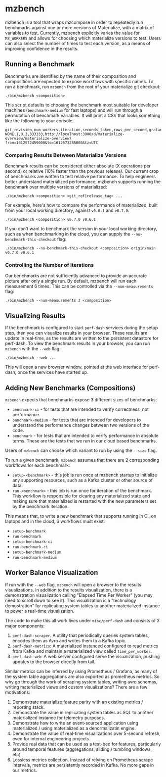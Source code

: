 # mzbench

mzbench is a tool that wraps mzcompose in order to repeatedly run benchmarks against one or more
versions of Materialize, with a matrix of variables to test. Currently, mzbench explicitly varies
the value for `MZ_WORKERS` and allows for choosing which materialize versions to test. Users can
also select the number of times to test each version, as a means of improving confidence in the
results.

## Running a Benchmark

Benchmarks are identified by the name of their composition and compositions are expected to
expose workflows with specific names. To run a benchmark, run `mzbench` from the root of your
materialize git checkout:

    ./bin/mzbench <composition>

This script defaults to choosing the benchmark most suitable for developer machines
(`benchmark-medium` for fast laptops) and will run through a permutation of benchmark variables.
It will print a CSV that looks something like the following to your console:

    git_revision,num_workers,iteration,seconds_taken,rows_per_second,grafana_url
    NONE,1,0,3,333333,http://localhost:3000/d/materialize-overview/materialize-overview?from=1612572459000&to=1612573285000&tz=UTC

### Comparing Results Between Materialize Versions

Benchmark results can be considered either absolute (X operations per second) or relative
(10% faster than the previous release). Our current crop of benchmarks are written to test
relative performance. To help engineers better understand materialized performance, mzbench
supports running the benchmark over multiple versions of materialized:

    ./bin/mzbench <composition> <git_ref|release_tag> ...

For example, here's how to compare the performance of materialized, built from your local working
directory, against `v0.6.1` and `v0.7.0`:

    ./bin/mzbench <composition> v0.7.0 v0.6.1

If you don't want to benchmark the version in your local working directory, such as when
benchmarking in the cloud, you can supply the `--no-benchmark-this-checkout` flag:

    ./bin/mzbench --no-benchmark-this-checkout <composition> origin/main v0.7.0 v0.6.1

### Controlling the Number of Iterations

Our benchmarks are not sufficiently advanced to provide an accurate picture after only a single
run. By default, mzbench will run each measurement 6 times. This can be controlled via the
`--num-measurements` flag:

    ./bin/mzbench --num-measurements 3 <composition>

## Visualizing Results

If the benchmark is configured to start `perf-dash` services during the setup step, then you can
visualize results in your browser. These results are update in real-time, as the results are
written to the persistent datastore for perf-dash. To view the benchmark results in your browser,
you can run `mzbench` with the `--web` flag:

    ./bin/mzbench --web ...

This will open a new browser window, pointed at the web interface for perf-dash, once the services
have started up.

## Adding New Benchmarks (Compositions)

`mzbench` expects that benchmarks expose 3 different sizes of benchmarks:

- `benchmark-ci` - for tests that are intended to verify correctness, not performance.
- `benchmark-medium` - for tests that are intended for developers to understand the performance
  changes between two versions of the code.
- `benchmark` - for tests that are intended to verify performance in absolute terms. These are the
  tests that we run in our cloud based benchmarks.

Users of `mzbench` can choose which variant to run by using the `--size` flag.

To run a given benchmark, `mzbench` assumes that there are 2 corresponding workflows for each
benchmark:

- `setup-<benchmark>` - this job is run once at mzbench startup to initialize any supporting
  resources, such as a Kafka cluster or other source of data.
- `run-<benchmark>` - this job is run once for iteration of the benchmark. This workflow is
  responsible for clearing any materialized state and making sure that materialized is restarted
  with the new parameters set by the benchmark iteration.

This means that, to write a new benchmark that supports running in CI, on laptops and in the
cloud, 6 workflows must exist:

- `setup-benchmark`
- `run-benchmark`
- `setup-benchmark-ci`
- `run-benchmark-ci`
- `setup-benchmark-medium`
- `run-benchmark-medium`

## Worker Balance Visualization

If run with the `--web` flag, `mzbench` will open a browser to the results visualizations. In
addition to the results visualization, there is a demonstration visualization calling "Elapsed
Time Per Worker" (you may need to scroll down to see it). This visualization is a "technology
demostration" for replicating system tables to another materialized instance to power a real-time
visualization.

The code to make this all work lives under `misc/perf-dash` and consists of 3 major components:

1. `perf-dash-scraper`. A utility that periodically queries system tables, encodes them as Avro and
   writes them to a Kafka topic.
2. `perf-dash-metrics`: A materialized instanced configured to read metrics from Kafka and
   maintain a materialized view called `time_per_worker`.
3. `perf-dash-web`: A web server configured serve the visualization, pushing updates to the
   browser directly from tail.

Similar metrics can be inferred by using Prometheus / Grafana, as many of the system table
aggregations are also exported as prometheus metrics. So why go through the work of scraping
system tables, writing avro schemas, writing materialized views and custom visualizations? There
are a few motivations:

1. Demonstrate materialize feature parity with an existing metrics / reporting stack.
2. Demonstrate the value in replicating system tables as SQL to another materialized instance for
   telemetry purposes.
3. Demonstrate how to write an event-sourced application using materialized / using materialized
   as a denormalizatin engine.
4. Demonstrate the value of real-time visualizations over 5-second refresh, even for internal
   engineering projects.
5. Provide real data that can be used as a test-bed for features, particularly around temporal
   features (aggregations, sliding / tumbling windows, etc).
6. Lossless metrics collection. Instead of relying on Prometheus scrape intervals, metrics are
   persistently recorded in Kafka. No more gaps in our metrics.

